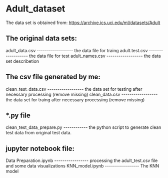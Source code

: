 # Adult_dataset

The data set is obtained from: https://archive.ics.uci.edu/ml/datasets/Adult


## The original data sets:
adult_data.csv   ------------------ the data file for traing
adult.test.csv   ------------------ the data file for test
adult_names.csv  ------------------ the data set describetion


## The csv file generated by me:
clean_test_data.csv  ------------------ the data set for testing after necessary processing (remove missing)
clean_data.csv       ------------------ the data set for traing after necessary processing (remove missing)


## *.py file 
clean_test_data_prepare.py ------------ the python script to generate clean test data from original test data.


## jupyter notebook file:
Data Preparation.ipynb -----------------  processing the adult_test.csv file and some data visualizations
KNN_model.ipynb        -----------------  The KNN model

